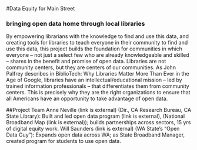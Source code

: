 #Data Equity for Main Street
###   bringing open data home through local libraries

By empowering librarians with the knowledge to find and use this data, and creating tools for libraries to teach everyone in their community to find and use this data, this project builds the foundation for communities in which everyone – not just a select few who are already knowledgeable and skilled – shares in the benefit and promise of open data.
Libraries are not community centers, but they are centers of our communities. As John Palfrey describes in BiblioTech: Why Libraries Matter More Than Ever in the Age of Google, libraries have an intellectual/educational mission – led by trained information professionals – that differentiates them from community centers. This is precisely why they are the right organizations to ensure that all Americans have an opportunity to take advantage of open data.

##Project Team
Anne Neville (link is external) (Dir., CA Research Bureau, CA State Library): Built and led open data program (link is external), (National Broadband Map (link is external)); builds partnerships across sectors, 15 yrs of digital equity work.
Will Saunders (link is external) (WA State’s “Open Data Guy”): Expands open data across WA; as State Broadband Manager, created program for students to use open data.
